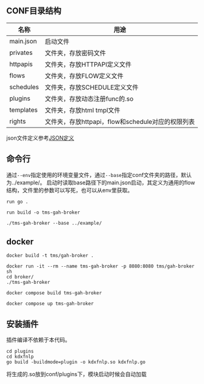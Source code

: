 
## CONF目录结构
| 名称                     | 用途                                                         |
| ----------------------------- | ------------------------------------------------------------ |
| main.json | 启动文件 |
| privates                     | 文件夹，存放密码文件                                                 |
| httpapis                         | 文件夹，存放HTTPAPI定义文件|
| flows            | 文件夹，存放FLOW定义文件                               |
| schedules             | 文件夹，存放SCHEDULE定义文件                                         |
| plugins             | 文件夹，存放动态注册func的.so                                         |
| templates | 文件夹，存放html tmpl文件 |
| rights | 文件夹，存放httpapi，flow和schedule对应的权限列表 |

json文件定义参考[JSON定义](https://github.com/jasony62/tms-go-apihub/blob/main/doc/cn/json.md)
## 命令行
通过`--env`指定使用的环境变量文件，通过`--base`指定conf文件夹的路径，默认为../example/。
启动时读取base路径下的main.json启动，其定义为通用的flow结构，文件里的参数可以写死，也可以从env里获取。

```
run go .
```

```
run build -o tms-gah-broker
```

```
./tms-gah-broker --base ../example/
```

## docker

```
docker build -t tms/gah-broker .
```

```
docker run -it --rm --name tms-gah-broker -p 8080:8080 tms/gah-broker sh
cd broker/
./tms-gah-broker
```

```
docker compose build tms-gah-broker
```

```
docker compose up tms-gah-broker
```

## 安装插件
插件编译不依赖于本代码。

```
cd plugins
cd kdxfnlp
go build -buildmode=plugin -o kdxfnlp.so kdxfnlp.go
```
将生成的.so放到conf/plugins下，模块启动时候会自动加载